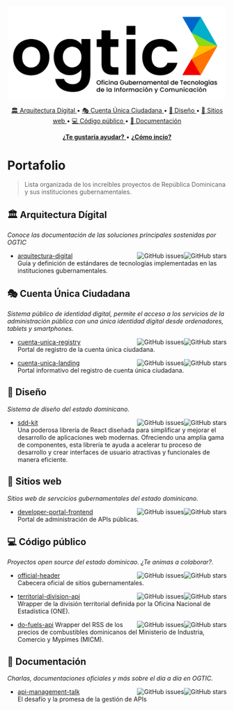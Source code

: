 <p align="center">
  <br>
  <!-- <img width="500" src="./assets/imgs/logo.png" alt=""> -->
  <picture>
    <source media="(prefers-color-scheme: dark)" srcset="./assets/imgs/logo-white.png">
    <source media="(prefers-color-scheme: light)" srcset="./assets/imgs/logo.png">
    <img width="500" alt="ogtic's logo" src="./assets/imgs/logo.png">
  </picture>
  <br>
</p>

<p align="center">
  <a href="#🏛️-arquitectura-dígital">
    🏛️ Arquitectura Dígital
  </a>
  •
  <a href="#🎭-cuenta-única-ciudadana">
    🎭 Cuenta Única Ciudadana
  </a>
  •
  <a href="#📐-diseño">
    📐 Diseño
  </a>
  •
  <a href="#🔗-sitios-web">
    🔗 Sitios web
  </a>
  •
  <a href="#💻-código-público">
    💻 Código público
  </a>
  •
  <a href="#📜-documentación">
    📜 Documentación
  </a>
</p>

<p align="center">
  <a href="https://developers.ogtic.gob.do/en/to-do" title="Búsqueda de problemáticas que necesitan ayuda" >
    <strong>¿Te gustaría ayudar?</strong>
  </a>
  •
  <a href="https://como-inicio.ogtic.gob.do"
     title="Descubra cómo contribuir a mejorar los servicios públicos digitales del país"
  >
    <strong>¿Cómo incio?</strong>
  </a>
</p>

# Portafolio

> Lista organizada de los increíbles proyectos de República Dominicana y sus instituciones gubernamentales.

## 🏛️ Arquitectura Dígital

_Conoce las documentación de las soluciones principales sostenidas por OGTIC_

- [arquitectura-digital](https://github.com/ogticrd/arquitectura-digital)
  <img align="right" src="https://img.shields.io/github/stars/ogticrd/arquitectura-digital?label=%E2%AD%90%EF%B8%8F&logo=github" alt="GitHub stars">
  <img align="right" src="https://img.shields.io/github/issues/ogticrd/arquitectura-digital" alt="GitHub issues">\
  Guía y definición de estándares de tecnologías implementadas en las instituciones gubernamentales.


## 🎭 Cuenta Única Ciudadana

_Sistema público de identidad digital, permite el acceso a los servicios de la administración pública con una única identidad digital desde ordenadores, tablets y smartphones._

- [cuenta-unica-registry](https://github.com/ogticrd/cuenta-unica-registry)
  <img align="right" src="https://img.shields.io/github/stars/ogticrd/cuenta-unica-registry?label=%E2%AD%90%EF%B8%8F&logo=github" alt="GitHub stars">
  <img align="right" src="https://img.shields.io/github/issues/ogticrd/cuenta-unica-registry" alt="GitHub issues">\
  Portal de registro de la cuenta única ciudadana.

- [cuenta-unica-landing](https://github.com/ogticrd/cuenta-unica-landing)
  <img align="right" src="https://img.shields.io/github/stars/ogticrd/cuenta-unica-landing?label=%E2%AD%90%EF%B8%8F&logo=github" alt="GitHub stars">
  <img align="right" src="https://img.shields.io/github/issues/ogticrd/cuenta-unica-landing" alt="GitHub issues">\
  Portal informativo del registro de cuenta única ciudadana.

## 📐 Diseño

_Sistema de diseño del estado dominicano._

- [sdd-kit](https://github.com/ogticrd/sdd-kit)
  <img align="right" src="https://img.shields.io/github/stars/ogticrd/sdd-kit?label=%E2%AD%90%EF%B8%8F&logo=github" alt="GitHub stars">
  <img align="right" src="https://img.shields.io/github/issues/ogticrd/sdd-kit" alt="GitHub issues">\
  Una poderosa librería de React diseñada para simplificar y mejorar el desarrollo de aplicaciones web modernas. Ofreciendo una amplia gama de componentes, esta librería te ayuda a acelerar tu proceso de desarrollo y crear interfaces de usuario atractivas y funcionales de manera eficiente.

## 🔗 Sitios web

_Sitios web de servcicios gubernamentales del estado dominicano._

- [developer-portal-frontend](https://github.com/ogticrd/developer-portal-frontend)
  <img align="right" src="https://img.shields.io/github/stars/ogticrd/developer-portal-frontend?label=%E2%AD%90%EF%B8%8F&logo=github" alt="GitHub stars">
  <img align="right" src="https://img.shields.io/github/issues/ogticrd/developer-portal-frontend" alt="GitHub issues">\
  Portal de administración de APIs públicas.

## 💻 Código público

_Proyectos open source del estado dominicao. ¿Te animas a colaborar?._

- [official-header](https://github.com/ogticrd/official-header)
  <img align="right" src="https://img.shields.io/github/stars/ogticrd/official-header?label=%E2%AD%90%EF%B8%8F&logo=github" alt="GitHub stars">
  <img align="right" src="https://img.shields.io/github/issues/ogticrd/official-header" alt="GitHub issues">\
  Cabecera oficial de sitios gubernamentales.

- [territorial-division-api](https://github.com/ogticrd/territorial-division-api)
  <img align="right" src="https://img.shields.io/github/stars/ogticrd/territorial-division-api?label=%E2%AD%90%EF%B8%8F&logo=github" alt="GitHub stars">
  <img align="right" src="https://img.shields.io/github/issues/ogticrd/territorial-division-api" alt="GitHub issues">\
  Wrapper de la división territorial definida por la Oficina Nacional de Estadística (ONE).

- [do-fuels-api](https://github.com/ogticrd/do-fuels-api)
  <img align="right" src="https://img.shields.io/github/stars/ogticrd/do-fuels-api?label=%E2%AD%90%EF%B8%8F&logo=github" alt="GitHub stars">
  <img align="right" src="https://img.shields.io/github/issues/ogticrd/do-fuels-api" alt="GitHub issues">
  Wrapper del RSS de los precios de combustibles dominicanos del Ministerio de Industria, Comercio y Mypimes (MICM).


## 🔗 Documentación

_Charlas, documentaciones oficiales y más sobre el día a día en OGTIC._

- [api-management-talk](https://github.com/ogticrd/api-management-talk)
  <img align="right" src="https://img.shields.io/github/stars/ogticrd/api-management-talk?label=%E2%AD%90%EF%B8%8F&logo=github" alt="GitHub stars">
  <img align="right" src="https://img.shields.io/github/issues/ogticrd/api-management-talk" alt="GitHub issues">\
  El desafío y la promesa de la gestión de APIs
